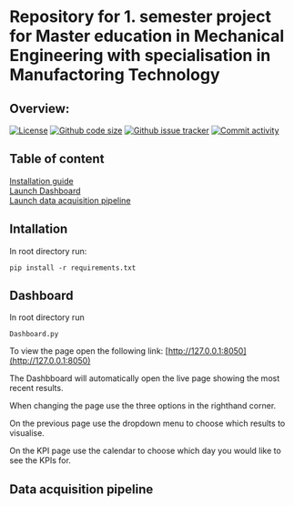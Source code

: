# Repository for 1. semester project for Master education in Mechanical Engineering with specialisation in Manufactoring Technology

## Overview:
[![License](https://img.shields.io/github/license/sgaasd/VT1Welding)](https://github.com/sgaasd/VT1Welding)
[![Github code size](https://img.shields.io/github/languages/code-size/sgaasd/VT1Welding)](https://github.com/sgaasd/VT1Welding)
[![Github issue tracker](https://img.shields.io/github/issues/sgaasd/VT1Welding)](https://github.com/sgaasd/VT1Welding)
[![Commit activity](https://img.shields.io/github/commit-activity/w/sgaasd/VT1Welding)](https://github.com/sgaasd/VT1Welding)


## Table of content
[Installation guide](#Installation)<br/>
[Launch Dashboard](#Dashboard)<br/>
[Launch data acquisition pipeline](#DataAcquisition)<br/>



## Intallation
In root directory run:
```
pip install -r requirements.txt
```


## Dashboard
In root directory run
```
Dashboard.py
```
To view the page open the following link: [http://127.0.0.1:8050](http://127.0.0.1:8050)

The Dashbboard will automatically open the live page showing the most recent results.

When changing the page use the three options in the righthand corner.

On the previous page use the dropdown menu to choose which results to visualise.

On the KPI page use the calendar to choose which day you would like to see the KPIs for.


## Data acquisition pipeline
